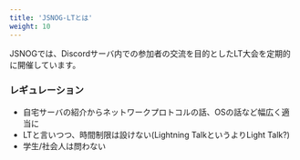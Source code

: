```yaml
---
title: 'JSNOG-LTとは'
weight: 10
---
```


JSNOGでは、Discordサーバ内での参加者の交流を目的としたLT大会を定期的に開催しています。

### レギュレーション
- 自宅サーバの紹介からネットワークプロトコルの話、OSの話など幅広く適当に
- LTと言いつつ、時間制限は設けない(Lightning TalkというよりLight Talk?)
- 学生/社会人は問わない
